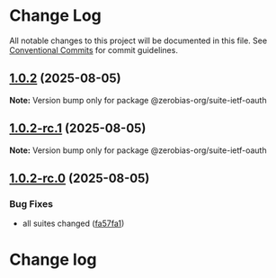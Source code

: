 # Change Log

All notable changes to this project will be documented in this file.
See [Conventional Commits](https://conventionalcommits.org) for commit guidelines.

## [1.0.2](https://github.com/zerobias-org/suite/compare/@zerobias-org/suite-ietf-oauth@1.0.2-rc.1...@zerobias-org/suite-ietf-oauth@1.0.2) (2025-08-05)

**Note:** Version bump only for package @zerobias-org/suite-ietf-oauth





## [1.0.2-rc.1](https://github.com/zerobias-org/suite/compare/@zerobias-org/suite-ietf-oauth@1.0.2-rc.0...@zerobias-org/suite-ietf-oauth@1.0.2-rc.1) (2025-08-05)

**Note:** Version bump only for package @zerobias-org/suite-ietf-oauth





## [1.0.2-rc.0](https://github.com/zerobias-org/suite/compare/@zerobias-org/suite-ietf-oauth@1.0.1...@zerobias-org/suite-ietf-oauth@1.0.2-rc.0) (2025-08-05)


### Bug Fixes

* all suites changed ([fa57fa1](https://github.com/zerobias-org/suite/commit/fa57fa1af7628003297df46b2d7740fe95bd2666))





# Change log
